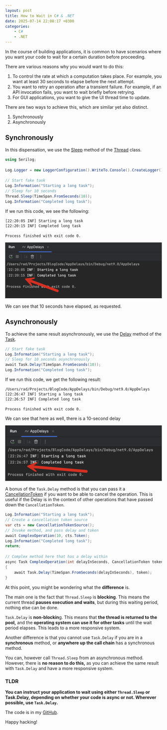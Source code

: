 ```yaml
---
layout: post
title: How to Wait in C# & .NET
date: 2025-07-14 22:08:17 +0300
categories:
    - C#
    - .NET
---
```


In the course of building applications, it is common to have scenarios where you want your code to wait for a certain duration before proceeding.

There are various reasons why you would want to do this:

1. To control the rate at which a computation takes place. For example, you want at least 30 seconds to elapse before the next attempt.
2. You want to retry an operation after a transient failure. For example, if an API invocation fails, you want to wait briefly before retrying.
3. For GUI applications, you want to give the UI thread time to update.

There are two ways to achieve this, which are similar yet also distinct.

1. Synchronously
2. Asynchronously

## Synchronously

In this dispensation, we use the [Sleep](https://learn.microsoft.com/en-us/dotnet/api/system.threading.thread.sleep?view=net-9.0) method of the [Thread](https://learn.microsoft.com/en-us/dotnet/api/system.threading.thread?view=net-9.0) class.

```c#
using Serilog;

Log.Logger = new LoggerConfiguration().WriteTo.Console().CreateLogger();

// Start fake task
Log.Information("Starting a long task");
// Sleep for 10 seconds
Thread.Sleep(TimeSpan.FromSeconds(10));
Log.Information("Completed long task");
```

If we run this code, we see the following:

```plaintext
[22:20:05 INF] Starting a long task
[22:20:15 INF] Completed long task

Process finished with exit code 0.
```

![Sleep](../images/2025/07/Sleep.png)

We can see that 10 seconds have elapsed, as requested.

## Asynchronously

To achieve the same result asynchronously, we use the [Delay](https://learn.microsoft.com/en-us/dotnet/api/system.threading.tasks.task.delay?view=net-9.0) method of the [Task](https://learn.microsoft.com/en-us/dotnet/api/system.threading.tasks.task?view=net-9.0).

```c#
// Start fake task
Log.Information("Starting a long task");
// Sleep for 10 seconds asynchronously
await Task.Delay(TimeSpan.FromSeconds(10));
Log.Information("Completed long task");
```

If we run this code, we get the following result:

```plaintext
/Users/rad/Projects/BlogCode/AppDelays/bin/Debug/net9.0/AppDelays
[22:26:47 INF] Starting a long task
[22:26:57 INF] Completed long task

Process finished with exit code 0.
```

We can see that here as well, there is a 10-second delay

![Delay](../images/2025/07/Delay.png)

A bonus of the `Task.Delay` method is that you can pass it a [CancellationToken](https://learn.microsoft.com/en-us/dotnet/api/system.threading.cancellationtoken?view=net-9.0) if you want to be able to cancel the operation. This is useful if the Delay is in the context of other operations that have passed down the `CancellationToken`.

```c#
Log.Information("Starting a long task");
// Create a cancellation token source
var cts = new CancellationTokenSource();
// Invoke method, and pass delay and token
await ComplexOperation(10, cts.Token);
Log.Information("Completed long task");
return;

// Complex method here that has a delay within
async Task ComplexOperation(int delayInSeconds, CancellationToken token)
{
    await Task.Delay(TimeSpan.FromSeconds(delayInSeconds), token);
}
```

At this point, you might be wondering what the **difference** is.

The main one is the fact that `Thread.Sleep` is **blocking**. This means the current thread **pauses execution and waits**, but during this waiting period, nothing else can be done.

`Task.Delay` is **non-blockin**g. This means that **the thread is returned to the pool,** and the **operating system can use it for other tasks** until the wait period elapses. This leads to a more responsive system.

Another difference is that you cannot use `Task.Delay` if you are in a **synchronous** method, or **anywhere up the call chain** has a synchronous method.

You can, however call `Thread.Sleep` from an asynchronous method. However, there is **no reason to do this,** as you can achieve the same result with `Task.Delay` and have a more responsive system.

### TLDR

**You can instruct your application to wait using either `Thread.Sleep` or Task.Delay, depending on whether your code is async or not. Wherever possible, use `Task.Delay`.**

The code is in my [GitHub](https://github.com/conradakunga/BlogCode/tree/master/2025-07-14%20-%20Delays).

Happy hacking!
